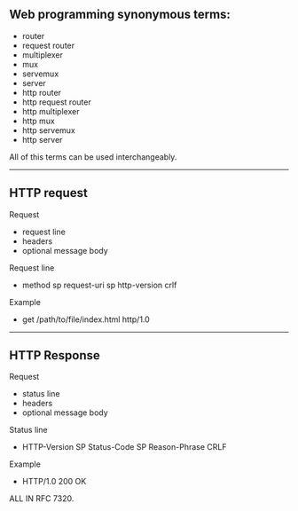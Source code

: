 ## Web programming synonymous terms:

* router
* request router
* multiplexer
* mux
* servemux
* server
* http router
* http request router
* http multiplexer
* http mux
* http servemux
* http server

All of this terms can be used interchangeably. 


--- 

## HTTP request

Request
* request line
* headers
* optional message body

Request line
* method sp request-uri sp http-version crlf

Example
* get /path/to/file/index.html http/1.0

---

## HTTP Response

Request 
* status line
* headers
* optional message body

Status line
* HTTP-Version SP Status-Code SP Reason-Phrase CRLF

Example
* HTTP/1.0 200 OK

ALL IN RFC 7320.



